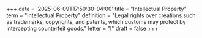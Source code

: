 +++
date = '2025-06-09T17:50:30-04:00'
title = "Intellectual Property"
term = "Intellectual Property"
definition = "Legal rights over creations such as trademarks, copyrights, and patents, which customs may protect by intercepting counterfeit goods."
letter = "I"
draft = false
+++